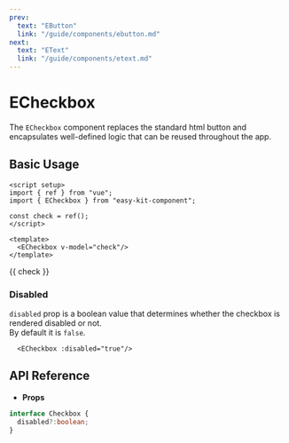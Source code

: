 ```yaml
---
prev:
  text: "EButton"
  link: "/guide/components/ebutton.md"
next:
  text: "EText"
  link: "/guide/components/etext.md"
---
```


<script setup lang="ts">
import { ECheckbox } from "../../../src/index.ts";
import ExampleLayout from "../../utils/ExampleLayout.vue";
import { ref } from "vue";

const check = ref(false);
</script>

# ECheckbox

The `ECheckbox` component replaces the standard html button and encapsulates well-defined logic that can be reused throughout the app.

## Basic Usage

```vue-html
<script setup>
import { ref } from "vue";
import { ECheckbox } from "easy-kit-component";

const check = ref();
</script>

<template>
  <ECheckbox v-model="check"/>
</template>
```

<ExampleLayout>
   <p style="padding-right:1rem;">{{ check }}</p>
  <ECheckbox id="checkbox" v-model="check"/>
</ExampleLayout>

### Disabled

`disabled` prop is a boolean value that determines whether the checkbox is rendered disabled or not.
<br/>
By default it is `false`.

```vue-html
  <ECheckbox :disabled="true"/>
```

<ExampleLayout>
   <ECheckbox :disabled="true"/>
</ExampleLayout>


## API Reference

- **Props**

```ts
interface Checkbox {
  disabled?:boolean;
}
```
